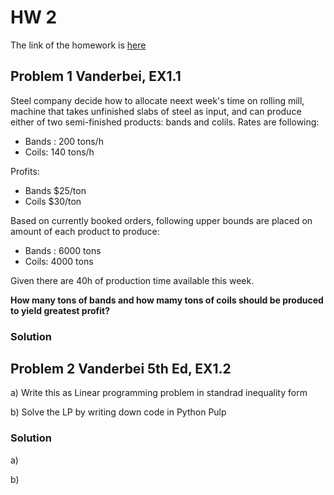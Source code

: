 # HW 2 
The link of the homework is [here](https://canvas.ubc.ca/courses/116637/assignments/1464436)

## Problem 1 Vanderbei, EX1.1
Steel company decide how to allocate neext week's time on rolling mill, machine that takes unfinished slabs of steel as input, and can produce either of two semi-finished products: bands and colils. Rates are following:

- Bands : 200 tons/h
- Coils: 140 tons/h

Profits:
- Bands $25/ton
- Coils $30/ton

Based on currently booked orders, following upper bounds are placed on amount of each product to produce:
- Bands : 6000 tons
- Coils: 4000 tons

Given there are 40h of production time available this week.

**How many tons of bands and how mamy tons of coils should be produced to yield greatest profit?**

### Solution



## Problem 2 Vanderbei 5th Ed, EX1.2
a) Write this as Linear programming problem in standrad inequality form

b) Solve the LP by writing down code in Python Pulp

### Solution

a)

b)